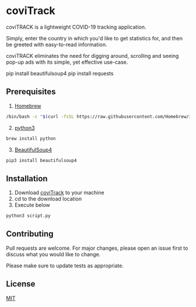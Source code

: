 # coviTrack

coviTRACK is a lightweight COVID-19 tracking application.

Simply, enter the country in which you'd like to get statistics for, and then be greeted with easy-to-read information.


coviTRACK eliminates the need for digging around, scrolling and seeing pop-up ads with its simple, yet effective use-case.

pip install beautifulsoup4
pip install requests

## Prerequisites

1. [Homebrew](https://brew.sh/)
```bash
/bin/bash -c "$(curl -fsSL https://raw.githubusercontent.com/Homebrew/install/master/install.sh)"
```
2. [python3](https://www.python.org/)
```bash
brew install python
```
3. [BeautifulSoup4](https://www.crummy.com/software/BeautifulSoup/bs4/doc/)

```bash
pip3 install beautifulsoup4
```

## Installation

1. Download [coviTrack](https://github.com/s-nabeel/coviTRACK) to your machine
2. cd to the download location
3. Execute below

```bash
python3 script.py
```

## Contributing
Pull requests are welcome. For major changes, please open an issue first to discuss what you would like to change.

Please make sure to update tests as appropriate.

## License
[MIT](https://choosealicense.com/licenses/mit/)
